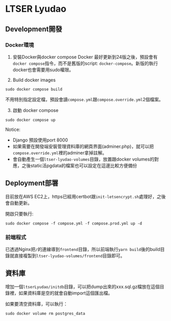 # LTSER Lyudao

## Development開發

### Docker環境

1. 安裝Docker與docker compose
Docker 最好更新到24版之後，預設會有`docker compose`指令，而不是舊版的script: `docker-compose`。新版的執行docker也會需要用sudo權限。

2. Build docker images

```
sudo docker compose build
```

不用特別指定設定檔，預設會讀`compose.yml`跟`compose.override.yml`2個檔案。


3. 啟動 docker compose

```
sudo docker compose up
```

Notice:

- Django 預設使用port 8000
- 如果需要在開發端安裝管理資料庫的網頁界面(adminer.php)，就可以把`compose.override.yml`裡的adminer拿掉註解。
- 會自動產生一個`ltser-lyudao-volumes`目錄，放置跟docker volumes的對應，之後static活pgdata的檔案也可以設定在這邊比較方便備份



## Deployment部署

目前放在AWS EC2上，https已經用certbot跟`init-letsencrypt.sh`處理好，之後會自動更新。

開啟只要執行:

```
sudo docker compose -f compose.yml -f compose.prod.yml up -d
```

### 前端程式

已透過Nginx把`/`的連線導到`frontend`目錄，所以前端執行`yarn build`後的build目錄就直接複製到`ltser-lyudao-volumes/frontend`目錄即可。

## 資料庫

增加一個`ltserLyudao/initdb`目錄，可以把dump出來的xxx.sql.gz檔放在這個目錄裡，如果資料庫是空的就會自動import這個匯出檔。

如果要清空資料庫，可以執行：
```
sudo docker volume rm postgres_data
```
